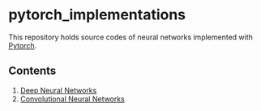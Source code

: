 # pytorch_implementations
This repository holds source codes of neural networks implemented with [Pytorch](https://pytorch.org/docs/stable/index.html).<br/>

## Contents
1. [Deep Neural Networks](https://github.com/imhgchoi/pytorch_implementations/tree/master/DNN)
2. [Convolutional Neural Networks](https://github.com/imhgchoi/pytorch_implementations/tree/master/CNN)

